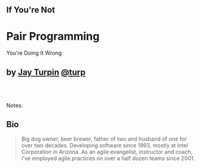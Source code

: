 ## If You're Not

# Pair Programming

<div class="wrong">
  <div class="wrong-text">You're Doing It Wrong</div>
</div>

## <!-- .element: style="text-transform: lowercase;" --> by  [Jay Turpin](jay.turpin@intel.com) [@turp](http://twitter.com/turp)

<h3 data-store="introduction-social" contenteditable></h3>

Notes:

## Bio

> Big dog owner, beer brewer, father of two and husband of one for over two decades. Developing software since 1993, mostly at Intel Corporation in Arizona.
As an agile evangelist, instructor and coach, I've employed agile practices on over a half dozen teams since 2001.
 
